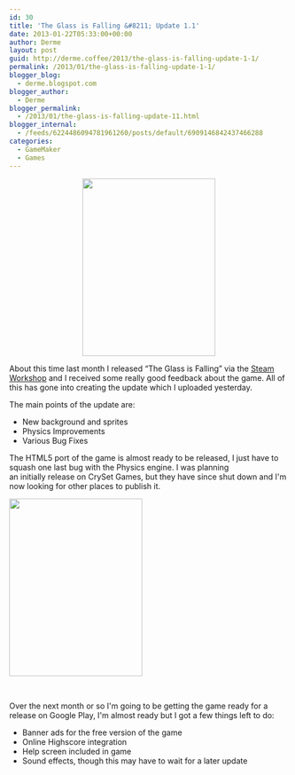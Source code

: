 ```yaml
---
id: 30
title: 'The Glass is Falling &#8211; Update 1.1'
date: 2013-01-22T05:33:00+00:00
author: Derme
layout: post
guid: http://derme.coffee/2013/the-glass-is-falling-update-1-1/
permalink: /2013/01/the-glass-is-falling-update-1-1/
blogger_blog:
  - derme.blogspot.com
blogger_author:
  - Derme
blogger_permalink:
  - /2013/01/the-glass-is-falling-update-11.html
blogger_internal:
  - /feeds/6224486094781961260/posts/default/6909146842437466288
categories:
  - GameMaker
  - Games
---
```

<div style="clear: both; text-align: center;">
  <a style="margin-left: 1em; margin-right: 1em;" href="http://derme.coffee/wp-content/uploads/2013/01/r12-20-1-2013-menu.png"><img src="http://derme.coffee/wp-content/uploads/2013/01/r12-20-1-2013-menu-225x300.png" alt="" width="240" height="320" border="0" /></a>
</div>

About this time last month I released &#8220;The Glass is Falling&#8221; via the <a href="http://steamcommunity.com/sharedfiles/filedetails/?id=115103698" target="_blank">Steam Workshop</a> and I received some really good feedback about the game. All of this has gone into creating the update which I uploaded yesterday.

<div>
</div>

<div>
  The main points of the update are:
</div>

<div>
</div>

  * New background and sprites
  * Physics Improvements
  * Various Bug Fixes

<div>
</div>

<!--more-->

<div>
</div>

<div>
</div>

The HTML5 port of the game is almost ready to be released, I just have to squash one last bug with the Physics engine. I was planning an initially release on CrySet Games, but they have since shut down and I'm now looking for other places to publish it.

<img class="aligncenter" src="http://derme.coffee/wp-content/uploads/2013/01/r11_1-7-13_2-225x300.png" alt="" width="240" height="320" border="0" /> 

&nbsp;

Over the next month or so I'm going to be getting the game ready for a release on Google Play, I'm almost ready but I got a few things left to do:

  * Banner ads for the free version of the game
  * Online Highscore integration
  * Help screen included in game
  * Sound effects, though this may have to wait for a later update

<div style="clear: both; text-align: center;">
</div>